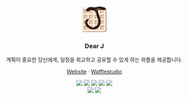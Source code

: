<!-- PROJECT LOGO -->
<br/>
<div align="center">
    <img src="./public/images/logo.svg" alt="Logo" width="70" height="70">

  <h3 align="center">Dear J</h3>

  <p align="center">
  계획이 중요한 당신에게, 일정을 회고하고 공유할 수 있게 하는 와플을 제공합니다.
    <div>
        <a href="https://dearj-wafflestudio.com/">Website</a>
        ·
        <a href="https://wafflestudio.com/">Wafflestudio</a>
    </div>
  </p>

  <div align="center">
    <img src="https://img.shields.io/badge/TypeScript-3178c6?style=for-the-badge&logo=typescript&logoColor=white">
    <img src="https://img.shields.io/badge/next.js-000000?style=for-the-badge&logo=next.js&logoColor=white">
    <img src="https://img.shields.io/badge/npm-cb3837?style=for-the-badge&logo=npm&logoColor=white">
    <img src="https://img.shields.io/badge/amazons3-569a31?style=for-the-badge&logo=amazons3&logoColor=white">
    <img src="https://img.shields.io/badge/awslambda-ff9900?style=for-the-badge&logo=awslambda&logoColor=white">
  </div>
  <div align="center">
    <img src="https://img.shields.io/badge/eslint-4b32c3?style=for-the-badge&logo=eslint&logoColor=white">
    <img src="https://img.shields.io/badge/prettier-f7b93e?style=for-the-badge&logo=prettier&logoColor=white">
  </div>
</div>
